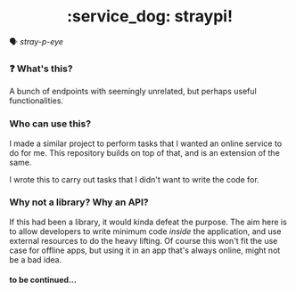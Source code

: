 <h1 align="center">
  :service_dog: straypi!
</h1>

:speaking_head: *stray-p-eye*

### :question: What's this?
A bunch of endpoints with seemingly unrelated, but perhaps useful functionalities.

### Who can use this?
I made a similar project to perform tasks that I wanted an online service to do for me. This repository builds on top of that, and is an extension of the same.

I wrote this to carry out tasks that I didn't want to write the code for.

### Why not a library? Why an API?
If this had been a library, it would kinda defeat the purpose.
The aim here is to allow developers to write minimum code *inside* the application, and use external resources to do the heavy lifting. Of course this won't fit the use case for offline apps, but using it in an app that's always online, might not be a bad idea.


#### to be continued...
